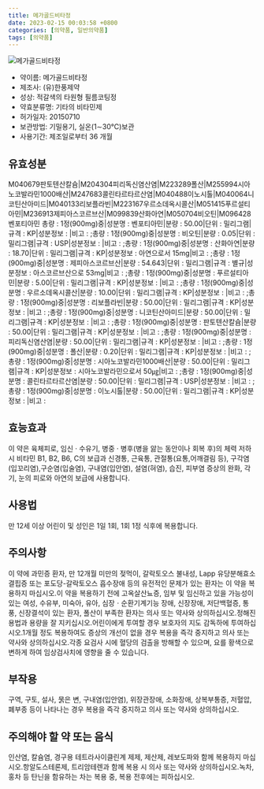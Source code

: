 ```yaml
---
title: 메가골드비타정
date: 2023-02-15 00:03:58 +0800
categories: [의약품, 일반의약품]
tags: [의약품]
---
```

![메가골드비타정](https://nedrug.mfds.go.kr/pbp/cmn/itemImageDownload/149085627668800011)

- 약이름: 메가골드비타정
- 제조사: (유)한풍제약
- 성상: 적갈색의 타원형 필름코팅정
- 약효분류명: 기타의 비타민제
- 허가일자: 20150710
- 보관방법: 기밀용기, 실온(1∼30℃)보관
- 사용기간: 제조일로부터 36 개월
## 유효성분
M040679판토텐산칼슘|M204304피리독신염산염|M223289폴산|M255994시아노코발라민1000배산|M247683콜린타르타르산염|M040488이노시톨|M040064니코틴산아미드|M040133리보플라빈|M223167우르소데옥시콜산|M051415푸르설티아민|M236913제피아스코르브산|M099839산화아연|M050704비오틴|M096428벤포티아민
총량 : 1정(900mg)중|성분명 : 벤포티아민|분량 : 50.00|단위 : 밀리그램|규격 : KP|성분정보 : |비고 : ;총량 : 1정(900mg)중|성분명 : 비오틴|분량 : 0.05|단위 : 밀리그램|규격 : USP|성분정보 : |비고 : ;총량 : 1정(900mg)중|성분명 : 산화아연|분량 : 18.70|단위 : 밀리그램|규격 : KP|성분정보 : 아연으로서 15mg|비고 : ;총량 : 1정(900mg)중|성분명 : 제피아스코르브산|분량 : 54.643|단위 : 밀리그램|규격 : 별규|성분정보 : 아스코르브산으로 53mg|비고 : ;총량 : 1정(900mg)중|성분명 : 푸르설티아민|분량 : 5.00|단위 : 밀리그램|규격 : KP|성분정보 : |비고 : ;총량 : 1정(900mg)중|성분명 : 우르소데옥시콜산|분량 : 10.00|단위 : 밀리그램|규격 : KP|성분정보 : |비고 : ;총량 : 1정(900mg)중|성분명 : 리보플라빈|분량 : 50.00|단위 : 밀리그램|규격 : KP|성분정보 : |비고 : ;총량 : 1정(900mg)중|성분명 : 니코틴산아미드|분량 : 50.00|단위 : 밀리그램|규격 : KP|성분정보 : |비고 : ;총량 : 1정(900mg)중|성분명 : 판토텐산칼슘|분량 : 50.00|단위 : 밀리그램|규격 : KP|성분정보 : |비고 : ;총량 : 1정(900mg)중|성분명 : 피리독신염산염|분량 : 50.00|단위 : 밀리그램|규격 : KP|성분정보 : |비고 : ;총량 : 1정(900mg)중|성분명 : 폴산|분량 : 0.20|단위 : 밀리그램|규격 : KP|성분정보 : |비고 : ;총량 : 1정(900mg)중|성분명 : 시아노코발라민1000배산|분량 : 50.00|단위 : 밀리그램|규격 : KP|성분정보 : 시아노코발라민으로서 50㎍|비고 : ;총량 : 1정(900mg)중|성분명 : 콜린타르타르산염|분량 : 50.00|단위 : 밀리그램|규격 : USP|성분정보 : |비고 : ;총량 : 1정(900mg)중|성분명 : 이노시톨|분량 : 50.00|단위 : 밀리그램|규격 : KP|성분정보 : |비고 :
## 효능효과
이 약은 육체피로, 임신 · 수유기, 병중 · 병후(병을 앓는 동안이나 회복 후)의 체력 저하 시 비타민 B1, B2, B6, C의 보급과 신경통, 근육통, 관절통(요통,어깨결림 등), 구각염(입꼬리염),구순염(입술염), 구내염(입안염), 설염(혀염), 습진, 피부염 증상의 완화, 각기, 눈의 피로와 아연의 보급에 사용합니다.
## 사용법
만 12세 이상 어린이 및 성인은 1일 1회, 1회 1정 식후에 복용합니다.
## 주의사항
이 약에 과민증 환자, 만 12개월 미만의 젖먹이, 갈락토오스 불내성, Lapp 유당분해효소 결핍증 또는 포도당-갈락토오스 흡수장애 등의 유전적인 문제가 있는 환자는 이 약을 복용하지 마십시오.이 약을 복용하기 전에 고옥살산뇨증, 임부 및 임신하고 있을 가능성이 있는 여성, 수유부, 미숙아, 유아, 심장ㆍ순환기계기능 장애, 신장장애, 저단백혈증, 통풍, 신장결석이 있는 환자, 폴산이 부족한 환자는 의사 또는 약사와 상의하십시오.정해진 용법과 용량을 잘 지키십시오.어린이에게 투여할 경우 보호자의 지도 감독하에 투여하십시오.1개월 정도 복용하여도 증상의 개선이 없을 경우 복용을 즉각 중지하고 의사 또는 약사와 상의하십시오.각종 요검사 시에 혈당의 검출을 방해할 수 있으며, 요를 황색으로 변하게 하여 임상검사치에 영향을 줄 수 있습니다.
## 부작용
구역, 구토, 설사, 묽은 변, 구내염(입안염), 위장관장애, 소화장애, 상복부통증, 저혈압, 폐부종 등이 나타나는 경우 복용을 즉각 중지하고 의사 또는 약사와 상의하십시오.
## 주의해야 할 약 또는 음식
인산염, 칼슘염, 경구용 테트라사이클린계 제제, 제산제, 레보도파와 함께 복용하지 마십시오.항알도스테론제, 트리암테렌과 함께 복용 시 의사 또는 약사와 상의하십시오.녹차, 홍차 등 탄닌을 함유하는 차는 복용 중, 복용 전후에는 피하십시오.
